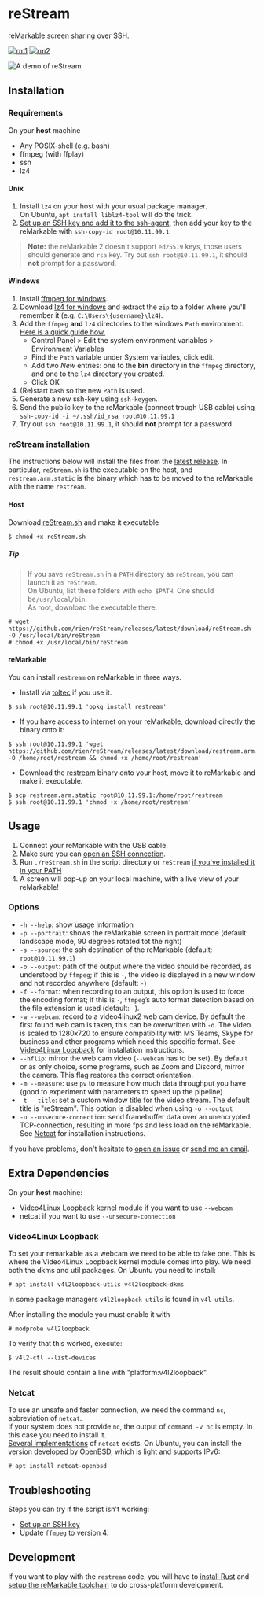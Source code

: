 # reStream

reMarkable screen sharing over SSH.

[![rm1](https://img.shields.io/badge/rM1-supported-green)](https://remarkable.com/store/remarkable)
[![rm2](https://img.shields.io/badge/rM2-supported-green)](https://remarkable.com/store/remarkable-2)

![A demo of reStream](extra/demo.gif)

## Installation

### Requirements

On your **host** machine

- Any POSIX-shell (e.g. bash)
- ffmpeg (with ffplay)
- ssh
- lz4

#### Unix

1. Install `lz4` on your host with your usual package manager.   
On Ubuntu, `apt install liblz4-tool` will do the trick.
2. [Set up an SSH key and add it to the ssh-agent](https://help.github.com/en/github/authenticating-to-github/generating-a-new-ssh-key-and-adding-it-to-the-ssh-agent), then add your key to the reMarkable with `ssh-copy-id root@10.11.99.1`.  
> **Note:** the reMarkable 2 doesn't support `ed25519` keys, those users should generate and `rsa` key. Try out `ssh root@10.11.99.1`, it should **not** prompt for a password.

#### Windows

1. Install [ffmpeg for windows](https://ffmpeg.org/download.html#build-windows).
2. Download [lz4 for windows](https://github.com/lz4/lz4/releases) and extract the `zip` to a folder where you'll remember it (e.g. `C:\Users\{username}\lz4`).
3. Add the `ffmpeg` **and** `lz4` directories to the windows `Path` environment. [Here is a quick guide how.](https://www.architectryan.com/2018/03/17/add-to-the-path-on-windows-10/)
    - Control Panel > Edit the system environment variables > Environment Variables
    - Find the `Path` variable under System variables, click edit.
    - Add two _New_ entries: one to the **bin** directory in the `ffmpeg` directory, and one to the `lz4` directory you created.
    - Click OK
4. (Re)start `bash` so the new `Path` is used.
5. Generate a new ssh-key using `ssh-keygen`.
6. Send the public key to the reMarkable (connect trough USB cable) using `ssh-copy-id -i ~/.ssh/id_rsa root@10.11.99.1`
7. Try out `ssh root@10.11.99.1`, it should **not** prompt for a password.

### reStream installation

The instructions below will install the files from the [latest release](https://github.com/rien/reStream/releases/).
In particular, `reStream.sh` is the executable on the host, and `restream.arm.static` is the binary which has to be moved to the reMarkable with the name `restream`.

#### Host

Download [reStream.sh](https://github.com/rien/reStream/releases/latest/download/reStream.sh) and make it executable

```
$ chmod +x reStream.sh
```
##### Tip

> If you save `reStream.sh` in a `PATH` directory as `reStream`, you can launch it as `reStream`.  
> On Ubuntu, list these folders with `echo $PATH`. One should be`/usr/local/bin`.  
> As root, download the executable there: 
```
# wget https://github.com/rien/reStream/releases/latest/download/reStream.sh -O /usr/local/bin/reStream
# chmod +x /usr/local/bin/reStream
```

#### reMarkable

You can install `restream` on reMarkable in three ways.

- Install via [toltec](https://github.com/toltec-dev/toltec) if you use it.

```
$ ssh root@10.11.99.1 'opkg install restream'
```

- If you have access to internet on your reMarkable, download directly the binary onto it:

```
$ ssh root@10.11.99.1 'wget https://github.com/rien/reStream/releases/latest/download/restream.arm.static -O /home/root/restream && chmod +x /home/root/restream'
```

- Download the [restream](https://github.com/rien/reStream/releases/latest/download/restream.arm.static) binary onto your host, move it to reMarkable and make it executable.

```
$ scp restream.arm.static root@10.11.99.1:/home/root/restream
$ ssh root@10.11.99.1 'chmod +x /home/root/restream'
```

## Usage

1. Connect your reMarkable with the USB cable.
2. Make sure you can [open an SSH connection](https://remarkablewiki.com/tech/ssh).
3. Run `./reStream.sh` in the script directory or `reStream` [if you've installed it in your PATH](#tip) 
4. A screen will pop-up on your local machine, with a live view of your reMarkable!

### Options

- `-h --help`: show usage information
- `-p --portrait`: shows the reMarkable screen in portrait mode (default: landscape mode, 90 degrees rotated tot the right)
- `-s --source`: the ssh destination of the reMarkable (default: `root@10.11.99.1`)
- `-o --output`: path of the output where the video should be recorded, as understood by `ffmpeg`; if this is `-`, the video is displayed in a new window and not recorded anywhere (default: `-`)
- `-f --format`: when recording to an output, this option is used to force the encoding format; if this is `-`, `ffmpeg`’s auto format detection based on the file extension is used (default: `-`).
- `-w --webcam`: record to a video4linux2 web cam device. By default the first found web cam is taken, this can be overwritten with `-o`. The video is scaled to 1280x720 to ensure compatibility with MS Teams, Skype for business and other programs which need this specific format. See [Video4Linux Loopback](#video4linux-loopback) for installation instructions.
- `--hflip`: mirror the web cam video (`--webcam` has to be set). By default or as only choice, some programs, such as Zoom and Discord, mirror the camera. This flag restores the correct orientation.
- `-m --measure`: use `pv` to measure how much data throughput you have (good to experiment with parameters to speed up the pipeline)
- `-t --title`: set a custom window title for the video stream. The default title is "reStream". This option is disabled when using `-o --output`
- `-u --unsecure-connection`: send framebuffer data over an unencrypted TCP-connection, resulting in more fps and less load on the reMarkable. See [Netcat](#netcat) for installation instructions.

If you have problems, don't hesitate to [open an issue](https://github.com/rien/reStream/issues/new) or [send me an email](mailto:rien.maertens@posteo.be).

## Extra Dependencies

On your **host** machine:

- Video4Linux Loopback kernel module if you want to use `--webcam`
- netcat if you want to use `--unsecure-connection`

### Video4Linux Loopback

To set your remarkable as a webcam we need to be able to fake one. This is where the Video4Linux Loopback kernel module comes into play. We need both the dkms and util packages. On Ubuntu you need to install:

```
# apt install v4l2loopback-utils v4l2loopback-dkms
```

In some package managers `v4l2loopback-utils` is found in `v4l-utils`.

After installing the module you must enable it with

```
# modprobe v4l2loopback
```

To verify that this worked, execute:

```
$ v4l2-ctl --list-devices
```

The result should contain a line with "platform:v4l2loopback".

### Netcat

To use an unsafe and faster connection, we need the command `nc`, abbreviation of `netcat`.  
If your system does not provide `nc`, the output of `command -v nc` is empty. In this case you need to install it.  
[Several implementations](https://wiki.archlinux.org/index.php/Network_tools#Netcat) of `netcat` exists. On Ubuntu, you can install the version developed by OpenBSD, which is light and supports IPv6:

```
# apt install netcat-openbsd
```

## Troubleshooting

Steps you can try if the script isn't working:

- [Set up an SSH key](#installation)
- Update `ffmpeg` to version 4.

## Development

If you want to play with the `restream` code, you will have to [install Rust](https://www.rust-lang.org/learn/get-started) and [setup the reMarkable toolchain](https://github.com/canselcik/libremarkable#setting-up-the-toolchain) to do cross-platform development.
